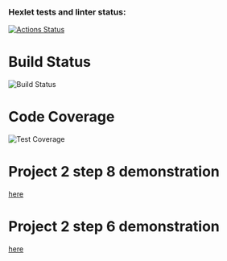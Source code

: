 ### Hexlet tests and linter status:
[![Actions Status](https://github.com/Neksus87/java-project-71/actions/workflows/hexlet-check.yml/badge.svg)](https://github.com/Neksus87/java-project-71/actions)

# Build Status
![Build Status](https://github.com/Neksus87/java-project-71/workflows/Build/badge.svg)

# Code Coverage
![Test Coverage](https://codeclimate.com/github/Neksus87/java-project-71/badges/coverage.svg)

# Project 2 step 8 demonstration
[here](https://asciinema.org/a/jAJDlChR3RFq0Nl9O6nJWsBHf)

# Project 2 step 6 demonstration
[here](https://asciinema.org/a/Hly2Neh6xxq6YpHM6io6zj44K)
